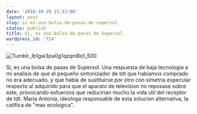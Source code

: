 ```yaml
---
date: '2010-10-29 15:33:00'
layout: post
slug: si-es-una-bolsa-de-pasas-de-supersol
status: publish
title: Sí, es una bolsa de pasas de Supersol.
wordpress_id: '714'
---
```



    


![Tumblr_lb1gw3pa0g1qzqnl8o1_500](http://jjdenis.files.wordpress.com/2010/10/tumblr_lb1gw3pa0g1qzqnl8o1_500-scaled500.jpg?w=224)








Si, es una bolsa de pasas de Supersol. Una respuesta de baja tecnologia a mi analisis de que el pequeño sintonizador de tdt que habiamos comprado no era adecuado, y que habia de sustituirse por otro con simetria especular respecto al adquirido para que el aparato de television no reposase sobre este, provocando esfuerzos que reducirian mucho la vida util del receptor de tdt. Maria Antonia, ideologa responsable de esta solucion alternativa, la califica de "mas ecologica".


  
